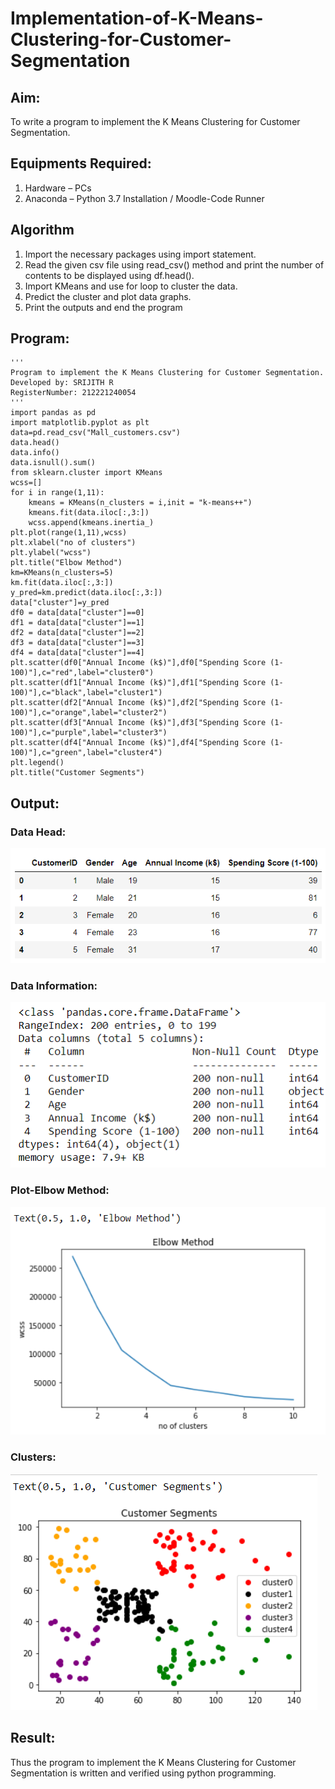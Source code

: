 # Implementation-of-K-Means-Clustering-for-Customer-Segmentation

## Aim:
To write a program to implement the K Means Clustering for Customer Segmentation.

## Equipments Required:
1. Hardware – PCs
2. Anaconda – Python 3.7 Installation / Moodle-Code Runner

## Algorithm
1. Import the necessary packages using import statement.
2. Read the given csv file using read_csv() method and print the number of contents to be displayed using df.head().
3. Import KMeans and use for loop to cluster the data. 
4. Predict the cluster and plot data graphs.
5. Print the outputs and end the program 
## Program:
```
'''
Program to implement the K Means Clustering for Customer Segmentation.
Developed by: SRIJITH R
RegisterNumber: 212221240054
'''
import pandas as pd
import matplotlib.pyplot as plt
data=pd.read_csv("Mall_customers.csv")
data.head()
data.info()
data.isnull().sum()
from sklearn.cluster import KMeans
wcss=[]
for i in range(1,11):
    kmeans = KMeans(n_clusters = i,init = "k-means++")
    kmeans.fit(data.iloc[:,3:])
    wcss.append(kmeans.inertia_)
plt.plot(range(1,11),wcss)
plt.xlabel("no of clusters")
plt.ylabel("wcss")
plt.title("Elbow Method")
km=KMeans(n_clusters=5)
km.fit(data.iloc[:,3:])
y_pred=km.predict(data.iloc[:,3:])
data["cluster"]=y_pred
df0 = data[data["cluster"]==0]
df1 = data[data["cluster"]==1]
df2 = data[data["cluster"]==2]
df3 = data[data["cluster"]==3]
df4 = data[data["cluster"]==4]
plt.scatter(df0["Annual Income (k$)"],df0["Spending Score (1-100)"],c="red",label="cluster0")
plt.scatter(df1["Annual Income (k$)"],df1["Spending Score (1-100)"],c="black",label="cluster1")
plt.scatter(df2["Annual Income (k$)"],df2["Spending Score (1-100)"],c="orange",label="cluster2")
plt.scatter(df3["Annual Income (k$)"],df3["Spending Score (1-100)"],c="purple",label="cluster3")
plt.scatter(df4["Annual Income (k$)"],df4["Spending Score (1-100)"],c="green",label="cluster4")
plt.legend()
plt.title("Customer Segments")
```

## Output:
### Data Head:
![K Means Clustering for Customer Segmentation](./head.png)
### Data Information:
![K Means Clustering for Customer Segmentation](./info.png)
### Plot-Elbow Method:
![K Means Clustering for Customer Segmentation](./plot.png)
### Clusters:
![K Means Clustering for Customer Segmentation](./clusters.png)


## Result:
Thus the program to implement the K Means Clustering for Customer Segmentation is written and verified using python programming.
